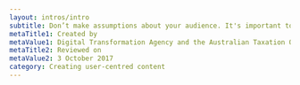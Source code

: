 ```yaml
---
layout: intros/intro
subtitle: Don’t make assumptions about your audience. It's important to recognise and be mindful that users have diverse needs and abilities.
metaTitle1: Created by
metaValue1: Digital Transformation Agency and the Australian Taxation Office
metaTitle2: Reviewed on
metaValue2: 3 October 2017
category: Creating user-centred content
---
```



